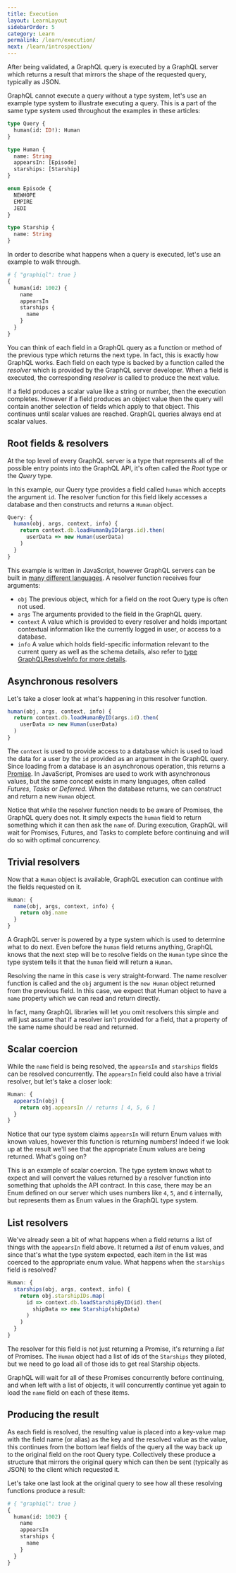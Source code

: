 ```yaml
---
title: Execution
layout: LearnLayout
sidebarOrder: 5
category: Learn
permalink: /learn/execution/
next: /learn/introspection/
---
```


After being validated, a GraphQL query is executed by a GraphQL server which returns a result that mirrors the shape of the requested query, typically as JSON.

GraphQL cannot execute a query without a type system, let's use an example type system to illustrate executing a query. This is a part of the same type system used throughout the examples in these articles:

```graphql
type Query {
  human(id: ID!): Human
}

type Human {
  name: String
  appearsIn: [Episode]
  starships: [Starship]
}

enum Episode {
  NEWHOPE
  EMPIRE
  JEDI
}

type Starship {
  name: String
}
```

In order to describe what happens when a query is executed, let's use an example to walk through.

```graphql
# { "graphiql": true }
{
  human(id: 1002) {
    name
    appearsIn
    starships {
      name
    }
  }
}
```

You can think of each field in a GraphQL query as a function or method of the previous type which returns the next type. In fact, this is exactly how GraphQL works. Each field on each type is backed by a function called the *resolver* which is provided by the GraphQL server developer. When a field is executed, the corresponding *resolver* is called to produce the next value.

If a field produces a scalar value like a string or number, then the execution completes. However if a field produces an object value then the query will contain another selection of fields which apply to that object. This continues until scalar values are reached. GraphQL queries always end at scalar values.


## Root fields & resolvers

At the top level of every GraphQL server is a type that represents all of the possible entry points into the GraphQL API, it's often called the *Root* type or the *Query* type.

In this example, our Query type provides a field called `human` which accepts the argument `id`. The resolver function for this field likely accesses a database and then constructs and returns a `Human` object.

```js
Query: {
  human(obj, args, context, info) {
    return context.db.loadHumanByID(args.id).then(
      userData => new Human(userData)
    )
  }
}
```

This example is written in JavaScript, however GraphQL servers can be built in [many different languages](/code/). A resolver function receives four arguments:

- `obj` The previous object, which for a field on the root Query type is often not used.
- `args` The arguments provided to the field in the GraphQL query.
- `context` A value which is provided to every resolver and holds important contextual information like the currently logged in user, or access to a database.
- `info` A value which holds field-specific information relevant to the current query as well as the schema details, also refer to [type GraphQLResolveInfo for more details](/graphql-js/type/#graphqlobjecttype).

## Asynchronous resolvers

Let's take a closer look at what's happening in this resolver function.

```js
human(obj, args, context, info) {
  return context.db.loadHumanByID(args.id).then(
    userData => new Human(userData)
  )
}
```

The `context` is used to provide access to a database which is used to load the data for a user by the `id` provided as an argument in the GraphQL query. Since loading from a database is an asynchronous operation, this returns a [Promise](https://developer.mozilla.org/en-US/docs/Web/JavaScript/Reference/Global_Objects/Promise). In JavaScript, Promises are used to work with asynchronous values, but the same concept exists in many languages, often called *Futures*, *Tasks* or *Deferred*. When the database returns, we can construct and return a new `Human` object.

Notice that while the resolver function needs to be aware of Promises, the GraphQL query does not. It simply expects the `human` field to return something which it can then ask the `name` of. During execution, GraphQL will wait for Promises, Futures, and Tasks to complete before continuing and will do so with optimal concurrency.


## Trivial resolvers

Now that a `Human` object is available, GraphQL execution can continue with the fields requested on it.

```js
Human: {
  name(obj, args, context, info) {
    return obj.name
  }
}
```

A GraphQL server is powered by a type system which is used to determine what to do next. Even before the `human` field returns anything, GraphQL knows that the next step will be to resolve fields on the `Human` type since the type system tells it that the `human` field will return a `Human`.

Resolving the name in this case is very straight-forward. The name resolver function is called and the `obj` argument is the `new Human` object returned from the previous field. In this case, we expect that Human object to have a `name` property which we can read and return directly.

In fact, many GraphQL libraries will let you omit resolvers this simple and will just assume that if a resolver isn't provided for a field, that a property of the same name should be read and returned.


## Scalar coercion

While the `name` field is being resolved, the `appearsIn` and `starships` fields can be resolved concurrently. The `appearsIn` field could also have a trivial resolver, but let's take a closer look:

```js
Human: {
  appearsIn(obj) {
    return obj.appearsIn // returns [ 4, 5, 6 ]
  }
}
```

Notice that our type system claims `appearsIn` will return Enum values with known values, however this function is returning numbers! Indeed if we look up at the result we'll see that the appropriate Enum values are being returned. What's going on?

This is an example of scalar coercion. The type system knows what to expect and will convert the values returned by a resolver function into something that upholds the API contract. In this case, there may be an Enum defined on our server which uses numbers like `4`, `5`, and `6` internally, but represents them as Enum values in the GraphQL type system.


## List resolvers

We've already seen a bit of what happens when a field returns a list of things with the `appearsIn` field above. It returned a *list* of enum values, and since that's what the type system expected, each item in the list was coerced to the appropriate enum value. What happens when the `starships` field is resolved?

```js
Human: {
  starships(obj, args, context, info) {
    return obj.starshipIDs.map(
      id => context.db.loadStarshipByID(id).then(
        shipData => new Starship(shipData)
      )
    )
  }
}
```

The resolver for this field is not just returning a Promise, it's returning a *list* of Promises. The `Human` object had a list of ids of the `Starships` they piloted, but we need to go load all of those ids to get real Starship objects.

GraphQL will wait for all of these Promises concurrently before continuing, and when left with a list of objects, it will concurrently continue yet again to load the `name` field on each of these items.


## Producing the result

As each field is resolved, the resulting value is placed into a key-value map with the field name (or alias) as the key and the resolved value as the value, this continues from the bottom leaf fields of the query all the way back up to the original field on the root Query type. Collectively these produce a structure that mirrors the original query which can then be sent (typically as JSON) to the client which requested it.

Let's take one last look at the original query to see how all these resolving functions produce a result:

```graphql
# { "graphiql": true }
{
  human(id: 1002) {
    name
    appearsIn
    starships {
      name
    }
  }
}
```

